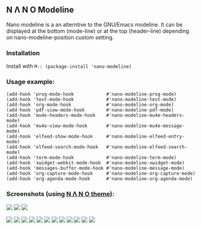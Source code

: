 ## N Λ N O Modeline

Nano modeline is a an alterntive to the GNU/Emacs modeline. It can be
displayed at the bottom (mode-line) or at the top (header-line)
depending on nano-modeline-position custom setting.

### Installation

Install with `M-: (package-install 'nano-modeline)`

### Usage example:

```emacs-lisp
(add-hook 'prog-mode-hook            #'nano-modeline-prog-mode)
(add-hook 'text-mode-hook            #'nano-modeline-text-mode)
(add-hook 'org-mode-hook             #'nano-modeline-org-mode)
(add-hook 'pdf-view-mode-hook        #'nano-modeline-pdf-mode)
(add-hook 'mu4e-headers-mode-hook    #'nano-modeline-mu4e-headers-mode)
(add-hook 'mu4e-view-mode-hook       #'nano-modeline-mu4e-message-mode)
(add-hook 'elfeed-show-mode-hook     #'nano-modeline-elfeed-entry-mode)
(add-hook 'elfeed-search-mode-hook   #'nano-modeline-elfeed-search-mode)
(add-hook 'term-mode-hook            #'nano-modeline-term-mode)
(add-hook 'xwidget-webkit-mode-hook  #'nano-modeline-xwidget-mode)
(add-hook 'messages-buffer-mode-hook #'nano-modeline-message-mode)
(add-hook 'org-capture-mode-hook     #'nano-modeline-org-capture-mode)
(add-hook 'org-agenda-mode-hook      #'nano-modeline-org-agenda-mode)
```


### Screenshots (using [N Λ N O theme](https://github.com/rougier/nano-theme)):

![](images/nano-modeline.png)
![](images/nano-modeline-light.png)
![](images/nano-modeline-dark.png)

![](images/nano-modeline-RW-focused.png)
![](images/nano-modeline-RW-unfocused.png)
![](images/nano-modeline-RO-focused.png)
![](images/nano-modeline-RO-unfocused.png)
![](images/nano-modeline-MD-focused.png)
![](images/nano-modeline-MD-unfocused.png)
![](images/nano-modeline-mail.png)
![](images/nano-modeline-term.png)
![](images/nano-modeline-elfeed.png)
![](images/nano-modeline-deft.png)
![](images/nano-modeline-docview.png)
![](images/nano-modeline-agenda.png)


